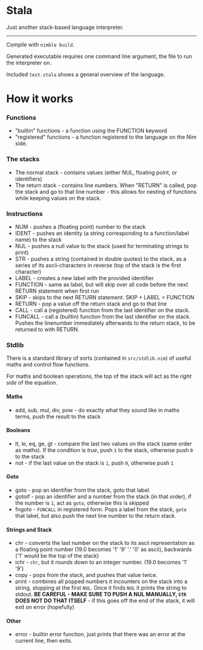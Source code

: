 # Stala
Just another stack-based language interpreter.

---

Compile with `nimble build`.

Generated executable requires one command line argument, the file to run the interpreter on.

Included `test.stala` shows a general overview of the language.

# How it works

### Functions
  - "builtin" functions - a function using the FUNCTION keyword
  - "registered" functions - a function registered to the language on the Nim side.

### The stacks
  - The normal stack - contains values (either NUL, floating point, or identifiers)
  - The return stack - contains line numbers. When "RETURN" is called, pop the stack and go to that line number - this allows for nesting of functions while keeping values on the stack.

### Instructions
  - NUM <x> - pushes a (floating point) number to the stack
  - IDENT <x> - pushes an identity (a string corresponding to a function/label name) to the stack
  - NUL - pushes a null value to the stack (used for terminating strings to print)
  - STR <x> - pushes a string (contained in double quotes) to the stack, as a series of its ascii-characters in reverse (top of the stack is the first character)
  - LABEL <x> - creates a new label with the provided identifier
  - FUNCTION <x> - same as label, but will skip over all code before the next RETURN statement when first run
  - SKIP - skips to the next RETURN statement. SKIP + LABEL = FUNCTION
  - RETURN - pop a value off the return stack and go to that line
  - CALL - call a (registered) function from the last identifier on the stack.
  - FUNCALL - call a (builtin) function from the last identifier on the stack. Pushes the linenumber immediately afterwards to the return stack, to be returned to with RETURN.

### Stdlib
There is a standard library of sorts (contained in `src/stdlib.nim`) of useful maths and control flow functions.

For maths and boolean operations, the top of the stack will act as the *right side* of the equation.
#### Maths
  - add, sub, mul, div, pow - do exactly what they sound like in maths terms, push the result to the stack
#### Booleans
  - lt, le, eq, ge, gt - compare the last two values on the stack (same order as maths). If the condition is *true*, push `1` to the stack, otherwise push `0` to the stack
  - not - if the last value on the stack is `1`, push `0`, otherwise push `1`
#### Goto
  - goto - pop an identifier from the stack, goto that label.
  - gotoif - pop an identifier and a number from the stack (in that order), if the number is `1`, act as `goto`, otherwise this is skipped
  - fngoto - `FUNCALL` in registered form. Pops a label from the stack, `goto` that label, but also push the next line number to the return stack.
#### Strings and Stack
  - chr - converts the last number on the stack to its ascii representation as a floating point number (19.0 becomes '1' '9' '.' '0' as ascii), backwards ('1' would be the top of the stack)
  - ichr - `chr`, but it rounds down to an integer number. (19.0 becomes '1' '9')
  - copy - pops from the stack, and pushes that value twice.
  - print - combines all popped numbers it incounters on the stack into a string, stopping at the first `NUL`. Once it finds `NUL` it prints the string to stdout. **BE CAREFUL - MAKE SURE TO PUSH A NUL MANUALLY, `STR` DOES NOT DO THAT ITSELF** - if this goes off the end of the stack, it will exit on error (hopefully)
#### Other
  - error - builtin error function, just prints that there was an error at the current line, then exits.
